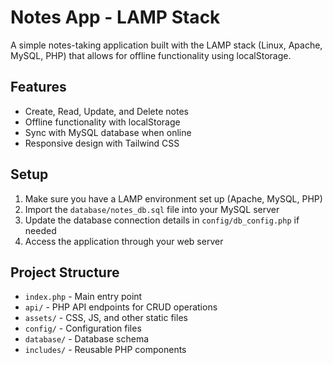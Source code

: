 # Notes App - LAMP Stack

A simple notes-taking application built with the LAMP stack (Linux, Apache, MySQL, PHP) that allows for offline functionality using localStorage.

## Features

- Create, Read, Update, and Delete notes
- Offline functionality with localStorage
- Sync with MySQL database when online
- Responsive design with Tailwind CSS

## Setup

1. Make sure you have a LAMP environment set up (Apache, MySQL, PHP)
2. Import the `database/notes_db.sql` file into your MySQL server
3. Update the database connection details in `config/db_config.php` if needed
4. Access the application through your web server

## Project Structure

- `index.php` - Main entry point
- `api/` - PHP API endpoints for CRUD operations
- `assets/` - CSS, JS, and other static files
- `config/` - Configuration files
- `database/` - Database schema
- `includes/` - Reusable PHP components
